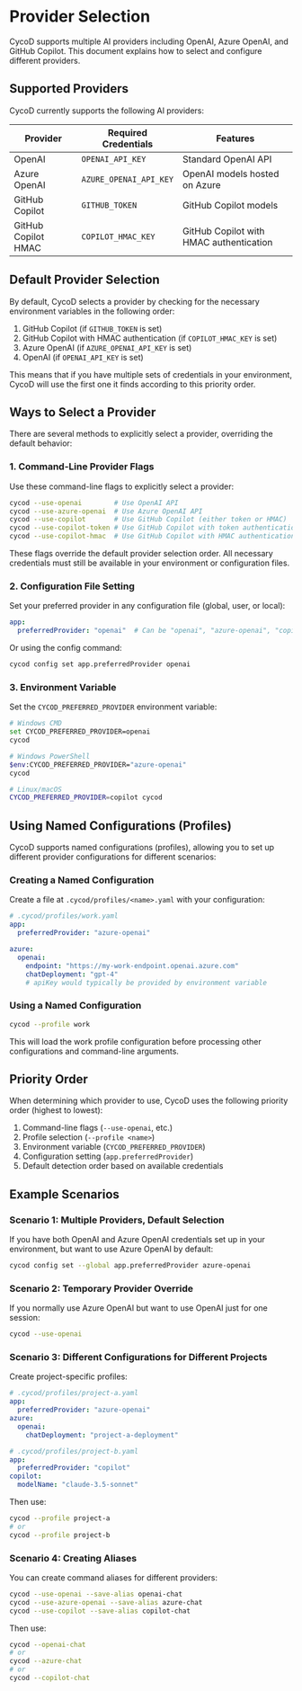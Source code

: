 # Provider Selection

CycoD supports multiple AI providers including OpenAI, Azure OpenAI, and GitHub Copilot. This document explains how to select and configure different providers.

## Supported Providers

CycoD currently supports the following AI providers:

| Provider | Required Credentials | Features |
|----------|---------------------|----------|
| OpenAI | `OPENAI_API_KEY` | Standard OpenAI API |
| Azure OpenAI | `AZURE_OPENAI_API_KEY` | OpenAI models hosted on Azure |
| GitHub Copilot | `GITHUB_TOKEN` | GitHub Copilot models |
| GitHub Copilot HMAC | `COPILOT_HMAC_KEY` | GitHub Copilot with HMAC authentication |

## Default Provider Selection

By default, CycoD selects a provider by checking for the necessary environment variables in the following order:

1. GitHub Copilot (if `GITHUB_TOKEN` is set)
2. GitHub Copilot with HMAC authentication (if `COPILOT_HMAC_KEY` is set)
3. Azure OpenAI (if `AZURE_OPENAI_API_KEY` is set)
4. OpenAI (if `OPENAI_API_KEY` is set)

This means that if you have multiple sets of credentials in your environment, CycoD will use the first one it finds according to this priority order.

## Ways to Select a Provider

There are several methods to explicitly select a provider, overriding the default behavior:

### 1. Command-Line Provider Flags

Use these command-line flags to explicitly select a provider:

```bash
cycod --use-openai        # Use OpenAI API
cycod --use-azure-openai  # Use Azure OpenAI API
cycod --use-copilot       # Use GitHub Copilot (either token or HMAC)
cycod --use-copilot-token # Use GitHub Copilot with token authentication
cycod --use-copilot-hmac  # Use GitHub Copilot with HMAC authentication
```

These flags override the default provider selection order. All necessary credentials must still be available in your environment or configuration files.

### 2. Configuration File Setting

Set your preferred provider in any configuration file (global, user, or local):

```yaml
app:
  preferredProvider: "openai"  # Can be "openai", "azure-openai", "copilot", or "copilot-hmac"
```

Or using the config command:

```bash
cycod config set app.preferredProvider openai
```

### 3. Environment Variable

Set the `CYCOD_PREFERRED_PROVIDER` environment variable:

```bash
# Windows CMD
set CYCOD_PREFERRED_PROVIDER=openai
cycod

# Windows PowerShell
$env:CYCOD_PREFERRED_PROVIDER="azure-openai"
cycod

# Linux/macOS
CYCOD_PREFERRED_PROVIDER=copilot cycod
```

## Using Named Configurations (Profiles)

CycoD supports named configurations (profiles), allowing you to set up different provider configurations for different scenarios:

### Creating a Named Configuration

Create a file at `.cycod/profiles/<name>.yaml` with your configuration:

```yaml
# .cycod/profiles/work.yaml
app:
  preferredProvider: "azure-openai"

azure:
  openai:
    endpoint: "https://my-work-endpoint.openai.azure.com"
    chatDeployment: "gpt-4"
    # apiKey would typically be provided by environment variable
```

### Using a Named Configuration

```bash
cycod --profile work
```

This will load the work profile configuration before processing other configurations and command-line arguments.

## Priority Order

When determining which provider to use, CycoD uses the following priority order (highest to lowest):

1. Command-line flags (`--use-openai`, etc.)
2. Profile selection (`--profile <name>`)
3. Environment variable (`CYCOD_PREFERRED_PROVIDER`)
4. Configuration setting (`app.preferredProvider`)
5. Default detection order based on available credentials

## Example Scenarios

### Scenario 1: Multiple Providers, Default Selection

If you have both OpenAI and Azure OpenAI credentials set up in your environment, but want to use Azure OpenAI by default:

```bash
cycod config set --global app.preferredProvider azure-openai
```

### Scenario 2: Temporary Provider Override

If you normally use Azure OpenAI but want to use OpenAI just for one session:

```bash
cycod --use-openai
```

### Scenario 3: Different Configurations for Different Projects

Create project-specific profiles:

```yaml
# .cycod/profiles/project-a.yaml
app:
  preferredProvider: "azure-openai"
azure:
  openai:
    chatDeployment: "project-a-deployment"
```

```yaml
# .cycod/profiles/project-b.yaml
app:
  preferredProvider: "copilot"
copilot:
  modelName: "claude-3.5-sonnet"
```

Then use:

```bash
cycod --profile project-a
# or
cycod --profile project-b
```

### Scenario 4: Creating Aliases

You can create command aliases for different providers:

```bash
cycod --use-openai --save-alias openai-chat
cycod --use-azure-openai --save-alias azure-chat
cycod --use-copilot --save-alias copilot-chat
```

Then use:

```bash
cycod --openai-chat
# or 
cycod --azure-chat
# or
cycod --copilot-chat
```